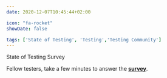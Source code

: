 ```yaml
---
date: 2020-12-07T10:45:44+02:00

icon: "fa-rocket"
showDate: false

tags: ['State of Testing', 'Testing','Testing Community']
---
```

State of Testing Survey

Fellow testers, take a few minutes to answer the
[__survey__](https://qablog.practitest.com/state-of-testing/).